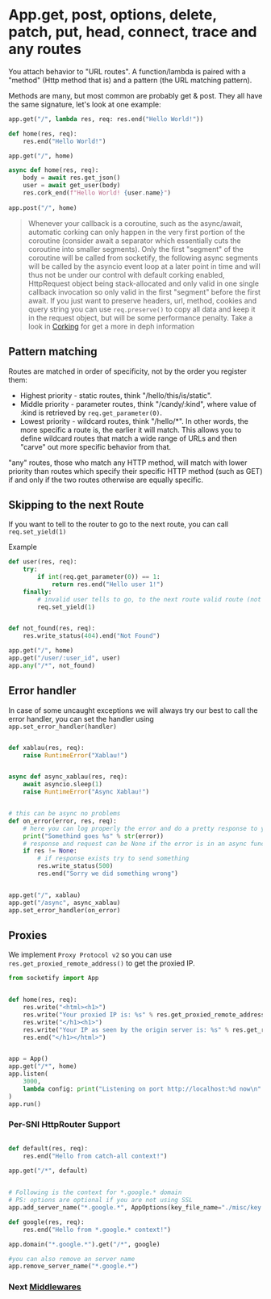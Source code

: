 # App.get, post, options, delete, patch, put, head, connect, trace and any routes
You attach behavior to "URL routes". A function/lambda is paired with a "method" (Http method that is) and a pattern (the URL matching pattern).

Methods are many, but most common are probably get & post. They all have the same signature, let's look at one example:

```python
app.get("/", lambda res, req: res.end("Hello World!"))
```

```python
def home(res, req):
    res.end("Hello World!")

app.get("/", home)
```

```python
async def home(res, req):
    body = await res.get_json()
    user = await get_user(body)
    res.cork_end(f"Hello World! {user.name}")
    
app.post("/", home)
```
> Whenever your callback is a coroutine, such as the async/await, automatic corking can only happen in the very first portion of the coroutine (consider await a separator which essentially cuts the coroutine into smaller segments). Only the first "segment" of the coroutine will be called from socketify, the following async segments will be called by the asyncio event loop at a later point in time and will thus not be under our control with default corking enabled, HttpRequest object being stack-allocated and only valid in one single callback invocation so only valid in the first "segment" before the first await. If you just want to preserve headers, url, method, cookies and query string you can use `req.preserve()` to copy all data and keep it in the request object, but will be some performance penalty. Take a look in [Corking](corking.md) for get a more in deph information

## Pattern matching
Routes are matched in order of specificity, not by the order you register them:

- Highest priority - static routes, think "/hello/this/is/static".
- Middle priority - parameter routes, think "/candy/:kind", where value of :kind is retrieved by `req.get_parameter(0)`.
- Lowest priority - wildcard routes, think "/hello/*".
In other words, the more specific a route is, the earlier it will match. This allows you to define wildcard routes that match a wide range of URLs and then "carve" out more specific behavior from that.

"any" routes, those who match any HTTP method, will match with lower priority than routes which specify their specific HTTP method (such as GET) if and only if the two routes otherwise are equally specific.

## Skipping to the next Route
If you want to tell to the router to go to the next route, you can call `req.set_yield(1)`

Example
```python
def user(res, req):
    try:
        if int(req.get_parameter(0)) == 1:
            return res.end("Hello user 1!")
    finally:
        # invalid user tells to go, to the next route valid route (not found)
        req.set_yield(1)


def not_found(res, req):
    res.write_status(404).end("Not Found")

app.get("/", home)
app.get("/user/:user_id", user)
app.any("/*", not_found)

```

## Error handler
In case of some uncaught exceptions we will always try our best to call the error handler, you can set the handler using `app.set_error_handler(handler)`

```python

def xablau(res, req):
    raise RuntimeError("Xablau!")


async def async_xablau(res, req):
    await asyncio.sleep(1)
    raise RuntimeError("Async Xablau!")


# this can be async no problems
def on_error(error, res, req):
    # here you can log properly the error and do a pretty response to your clients
    print("Somethind goes %s" % str(error))
    # response and request can be None if the error is in an async function
    if res != None:
        # if response exists try to send something
        res.write_status(500)
        res.end("Sorry we did something wrong")


app.get("/", xablau)
app.get("/async", async_xablau)
app.set_error_handler(on_error)
```

## Proxies

We implement `Proxy Protocol v2` so you can use `res.get_proxied_remote_address()` to get the proxied IP.

```python
from socketify import App


def home(res, req):
    res.write("<html><h1>")
    res.write("Your proxied IP is: %s" % res.get_proxied_remote_address())
    res.write("</h1><h1>")
    res.write("Your IP as seen by the origin server is: %s" % res.get_remote_address())
    res.end("</h1></html>")


app = App()
app.get("/*", home)
app.listen(
    3000,
    lambda config: print("Listening on port http://localhost:%d now\n" % config.port),
)
app.run()
```

### Per-SNI HttpRouter Support

```python

def default(res, req):
    res.end("Hello from catch-all context!")

app.get("/*", default)

  
# Following is the context for *.google.* domain 
# PS: options are optional if you are not using SSL
app.add_server_name("*.google.*", AppOptions(key_file_name="./misc/key.pem", cert_file_name="./misc/cert.pem", passphrase="1234"))

def google(res, req):
    res.end("Hello from *.google.* context!")

app.domain("*.google.*").get("/*", google)

#you can also remove an server name
app.remove_server_name("*.google.*")

```

### Next [Middlewares](middlewares.md)